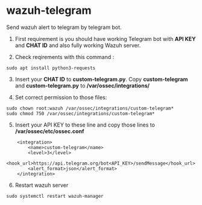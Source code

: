 # wazuh-telegram
Send wazuh alert to telegram by telegram bot.

1. First requirement is you should have working Telegram bot with **API KEY** and **CHAT ID** and also fully working Wazuh server.

2. Check reqirements with this command :
```
sudo apt install python3-requests
```

3. Insert your **CHAT ID** to **custom-telegram.py**. Copy **custom-telegram** and **custom-telegram.py** to **/var/ossec/integrations/**

4. Set correct permission to those files:
```
sudo chown root:wazuh /var/ossec/integrations/custom-telegram*
sudo chmod 750 /var/ossec/integrations/custom-telegram*
```

5. Insert your API KEY to these line and copy those lines to **/var/ossec/etc/ossec.conf**
```
    <integration>
        <name>custom-telegram</name>
        <level>3</level>
        <hook_url>https://api.telegram.org/bot<API_KEY>/sendMessage</hook_url>
        <alert_format>json</alert_format>
    </integration>
```
6. Restart wazuh server
```
sudo systemctl restart wazuh-manager
```
